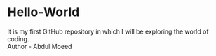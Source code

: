 # Hello-World
It is my first GitHub repository in which I will be exploring the world of coding.
<br>
Author - Abdul Moeed
